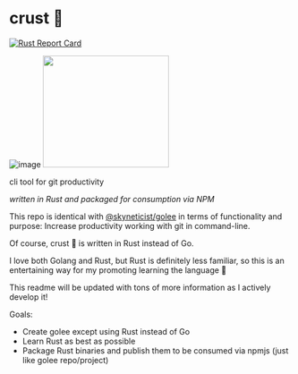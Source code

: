 # crust 🍞

[![Rust Report Card](https://rust-reportcard.xuri.me/badge/github.com/skyneticist/crust)](https://rust-reportcard.xuri.me/report/github.com/skyneticist/crust)

![image](https://user-images.githubusercontent.com/81132371/141219125-ea8111e1-d17e-4eb7-a60e-0dfcf38ddfb8.png) <img src="https://user-images.githubusercontent.com/81132371/140827751-38418c3a-8188-4adb-b844-67e641d06b9f.png" width="225" height="200">


cli tool for git productivity 

*written in Rust and packaged for consumption via NPM*

This repo is identical with [@skyneticist/golee](https://github.com/skyneticist/golee) in terms of functionality and purpose: Increase productivity working with git in command-line.

Of course, crust 🍞 is written in Rust instead of Go. 

I love both Golang and Rust, but Rust is definitely less familiar, so this is an entertaining way for my promoting learning the language 🦀

This readme will be updated with tons of more information as I actively develop it!

Goals:
  
  - Create golee except using Rust instead of Go
  - Learn Rust as best as possible 
  - Package Rust binaries and publish them to be consumed via npmjs (just like golee repo/project)
